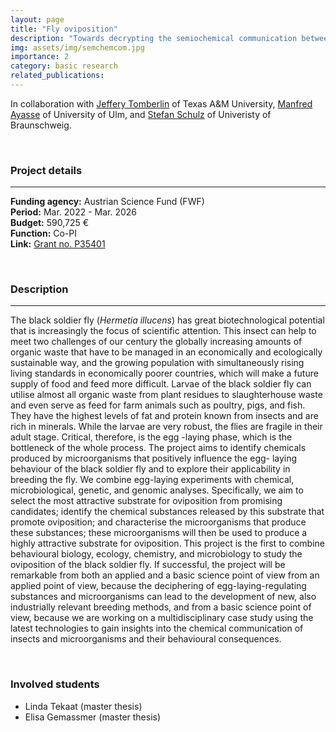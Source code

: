 ```yaml
---
layout: page
title: "Fly oviposition"
description: "Towards decrypting the semiochemical communication between microbes and black soldier flies involved in oviposition"
img: assets/img/semchemcom.jpg
importance: 2
category: basic research
related_publications: 
---
```


In collaboration with [Jeffery Tomberlin](https://entomology.tamu.edu/people/tomberlin-jeff/) of Texas A&M University, [Manfred Ayasse](https://www.uni-ulm.de/nawi/evolutionary-ecology-and-conservation-genomics/prof-dr-manfred-ayasse/) of University of Ulm, and [Stefan Schulz](http://www.oc.tu-bs.de/schulz/html/sschulz.html) of Univeristy of Braunschweig.

<br>

### **Project details**

***
**Funding agency:** Austrian Science Fund (FWF)  
**Period:** Mar. 2022 - Mar. 2026  
**Budget:**  590,725 €  
**Function:** Co-PI  
**Link:** [Grant no. P35401](https://www.fwf.ac.at/en/research-radar/10.55776/P35401)

<br>

### **Description**

***
The black soldier fly (*Hermetia illucens*) has great biotechnological potential that is increasingly the focus of scientific attention. This insect can help to meet two challenges of our century the globally increasing amounts of organic waste that have to be managed in an economically and ecologically sustainable way, and the growing population with simultaneously rising living standards in economically poorer countries, which will make a future supply of food and feed more difficult. Larvae of the black soldier fly can utilise almost all organic waste from plant residues to slaughterhouse waste and even serve as feed for farm animals such as poultry, pigs, and fish. They have the highest levels of fat and protein known from insects and are rich in minerals. While the larvae are very robust, the flies are fragile in their adult stage. Critical, therefore, is the egg -laying phase, which is the bottleneck of the whole process. The project aims to identify chemicals produced by microorganisms that positively influence the egg- laying behaviour of the black soldier fly and to explore their applicability in breeding the fly. We combine egg-laying experiments with chemical, microbiological, genetic, and genomic analyses. Specifically, we aim to select the most attractive substrate for oviposition from promising candidates; identify the chemical substances released by this substrate that promote oviposition; and characterise the microorganisms that produce these substances; these microorganisms will then be used to produce a highly attractive substrate for oviposition. This project is the first to combine behavioural biology, ecology, chemistry, and microbiology to study the oviposition of the black soldier fly. If successful, the project will be remarkable from both an applied and a basic science point of view from an applied point of view, because the deciphering of egg-laying-regulating substances and microorganisms can lead to the development of new, also industrially relevant breeding methods, and from a basic science point of view, because we are working on a multidisciplinary case study using the latest technologies to gain insights into the chemical communication of insects and microorganisms and their behavioural consequences.

<br>

### **Involved students**
- Linda Tekaat (master thesis)
- Elisa Gemassmer (master thesis)

<br>
